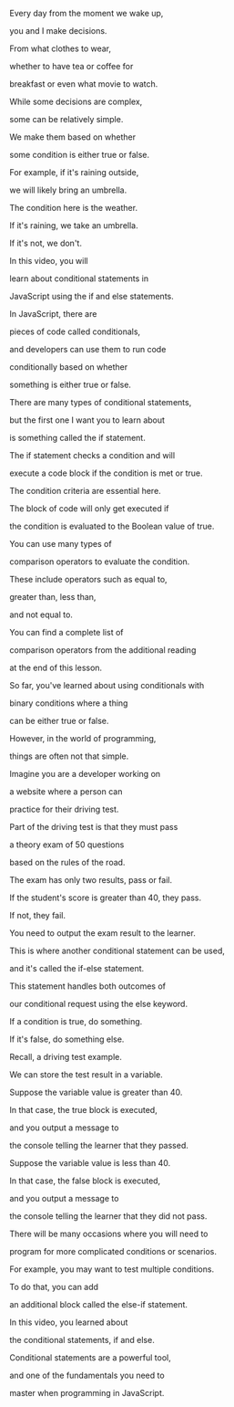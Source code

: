 Every day from the moment we wake up, 

you and I make decisions. 

From what clothes to wear, 

whether to have tea or coffee for 

breakfast or even what movie to watch. 

While some decisions are complex, 

some can be relatively simple. 

We make them based on whether 

some condition is either true or false. 

For example, if it's raining outside, 

we will likely bring an umbrella. 

The condition here is the weather. 

If it's raining, we take an umbrella. 

If it's not, we don't. 

In this video, you will 

learn about conditional statements in 

JavaScript using the if and else statements. 

In JavaScript, there are 

pieces of code called conditionals, 

and developers can use them to run code 

conditionally based on whether 

something is either true or false. 

There are many types of conditional statements, 

but the first one I want you to learn about 

is something called the if statement. 

The if statement checks a condition and will 

execute a code block if the condition is met or true. 

The condition criteria are essential here. 

The block of code will only get executed if 

the condition is evaluated to the Boolean value of true. 

You can use many types of 

comparison operators to evaluate the condition. 

These include operators such as equal to, 

greater than, less than, 

and not equal to. 

You can find a complete list of 

comparison operators from the additional reading 

at the end of this lesson. 

So far, you've learned about using conditionals with 

binary conditions where a thing 

can be either true or false. 

However, in the world of programming, 

things are often not that simple. 

Imagine you are a developer working on 

a website where a person can 

practice for their driving test. 

Part of the driving test is that they must pass 

a theory exam of 50 questions 

based on the rules of the road. 

The exam has only two results, pass or fail. 

If the student's score is greater than 40, they pass. 

If not, they fail. 

You need to output the exam result to the learner. 

This is where another conditional statement can be used, 

and it's called the if-else statement. 

This statement handles both outcomes of 

our conditional request using the else keyword. 

If a condition is true, do something. 

If it's false, do something else. 

Recall, a driving test example. 

We can store the test result in a variable. 

Suppose the variable value is greater than 40. 

In that case, the true block is executed, 

and you output a message to 

the console telling the learner that they passed. 

Suppose the variable value is less than 40. 

In that case, the false block is executed, 

and you output a message to 

the console telling the learner that they did not pass. 

There will be many occasions where you will need to 

program for more complicated conditions or scenarios. 

For example, you may want to test multiple conditions. 

To do that, you can add 

an additional block called the else-if statement. 

In this video, you learned about 

the conditional statements, if and else. 

Conditional statements are a powerful tool, 

and one of the fundamentals you need to 

master when programming in JavaScript.
